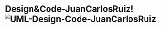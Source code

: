 # Design&Code-JuanCarlosRuiz!![UML-Design-Code-JuanCarlosRuiz](https://user-images.githubusercontent.com/115471277/234350227-b03ba314-a8d5-4050-b52f-b33ad08e9f50.png)

